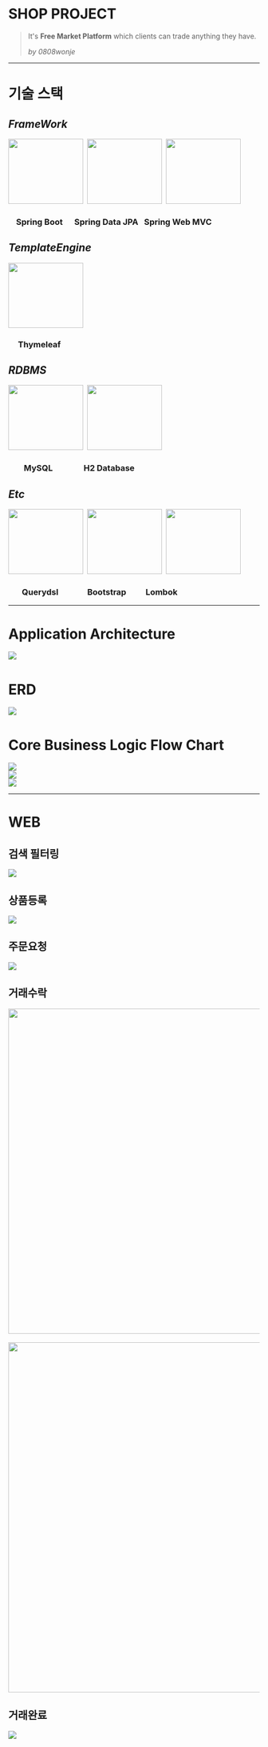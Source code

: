 # SHOP PROJECT
>It's **Free Market Platform** which clients can trade anything they have. 
> 
>_by 0808wonje_


---

# 기술 스택
## _FrameWork_
<img src="./src/main/resources/static/images/springboot-logo.png" width="150" height="130">&nbsp;
<img src="./src/main/resources/static/images/springdatajpa-logo.png" width="150" height="130">&nbsp;
<img src="./src/main/resources/static/images/springmvc-logo.png" width="150" height="130"><br>

### &nbsp;&nbsp;&nbsp; Spring Boot &nbsp;&nbsp;&nbsp;&nbsp; Spring Data JPA &nbsp; Spring Web MVC 

## _TemplateEngine_
<img src="./src/main/resources/static/images/thymeleaf-logo.png" width="150" height="130"><br>

### &nbsp;&nbsp;&nbsp;&nbsp; Thymeleaf

## _RDBMS_
<img src="./src/main/resources/static/images/mysql-logo.svg" width="150" height="130">&nbsp;
<img src="./src/main/resources/static/images/h2database-logo.png" width="150" height="130"><br>

### &nbsp;&nbsp;&nbsp;&nbsp;&nbsp;&nbsp;&nbsp; MySQL &nbsp;&nbsp;&nbsp;&nbsp;&nbsp;&nbsp;&nbsp;&nbsp;&nbsp;&nbsp;&nbsp;&nbsp;&nbsp;&nbsp; H2 Database

## _Etc_
<img src="./src/main/resources/static/images/querydsl-logo.png" width="150" height="130">&nbsp;
<img src="./src/main/resources/static/images/bootstrap-logo.svg" width="150" height="130">&nbsp;
<img src="./src/main/resources/static/images/lombok-logo.png" width="150" height="130"><br>

### &nbsp;&nbsp;&nbsp;&nbsp;&nbsp;&nbsp; Querydsl &nbsp;&nbsp;&nbsp;&nbsp;&nbsp;&nbsp;&nbsp;&nbsp;&nbsp;&nbsp;&nbsp;&nbsp;&nbsp; Bootstrap &nbsp;&nbsp;&nbsp;&nbsp;&nbsp;&nbsp;&nbsp;&nbsp; Lombok

---

# Application Architecture
<img src="./src/main/resources/static/images/Application Architecture.svg">&nbsp;

# ERD
<img src="./src/main/resources/static/images/ERD.svg">&nbsp;

# Core Business Logic Flow Chart
<img src="./src/main/resources/static/images/JoinFlowChart.svg"><br>
<img src="./src/main/resources/static/images/AddItemFlowChart.svg"><br>
<img src="./src/main/resources/static/images/CreateOrderFlowChart.svg"><br>

---

# WEB
## 검색 필터링
<img src="./src/main/resources/static/images/search.gif"><br>

## 상품등록
<img src="./src/main/resources/static/images/addItem.gif"><br>

## 주문요청
<img src="./src/main/resources/static/images/requestOrder.gif"><br>

## 거래수락
<img src="./src/main/resources/static/images/acceptOrder.gif" width="600" height="650">&nbsp;<img src="./src/main/resources/static/images/acceptOrder2.gif" width="650" height="700"><br>

## 거래완료
<img src="./src/main/resources/static/images/completeOrder.gif"><br>